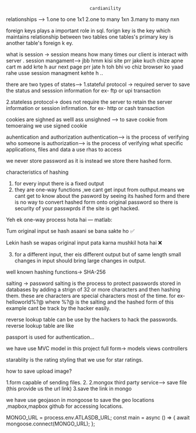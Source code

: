 <!-- #ejs Mate is use where we do not want to change the navbar if we want any stable thing ex we want navbar on every every page then we use ejs mate  -->

<!-- wrap async is the another good way of writing try and catch  through which errors can be handled-->

<!-- function wrapAsync(fn){
return function(req,res,next)
{
fn(req,res,next).catch(next);
}
} -->

                                    cardianility

relationships --> 1.one to one 1x1
2.one to many 1xn
3.many to many nxn

foreign keys plays a important role in sql. forign key is the key which maintains relationship between two tables one tables's primary key is another table's foreign k ey.

what is session -> session means how many times our client is interact with server .
session mangament--> jbb hmm kisi site prr jake kuch chize apne cart m add krte h aur next page prr jate h toh bhi vo chiz browser ko yaad rahe usse session managment kehte h ..

there are two types of states--> 1.stateful protocol -> required server to save the status and sesssion information for ex- ftp or upi transaction

2.stateless protocol-> does not require the server to retain the server information or session infirmation.
for ex- http or cash transaction

cookies are sighned as welll ass unsighned --> to save cookie from temoeraing we use signed cookie

auhentication and authorization
authentication--> is the process of verifying who someone is
authorization--> is the process of verifying what specific applications, files and data a use rhas to access

we never store password as it is instead we store there hashed form.

characteristics of hashing

1.  for every input there is a fixed output
2.  they are one-way functions ,we cant get input from outhput.means we cant get to know about the pasword by seeing its hashed form and there is no way to convert hashed form onto original password so there is security of your passwprds if the site is get hacked.

Yeh ek one-way process hota hai — matlab:

Tum original input se hash asaani se bana sakte ho ✅

Lekin hash se wapas original input pata karna mushkil hota hai ❌

3.  for a different input, ther eis different output but of same length
    small changes in input should bring large changes in output.

well known hashing functions-> SHA-256

salting -> password salting is the process to protect passwords stored in databases by adding a strign of 32 or more characters and then hashing them. these are characters are special characters most of the time.
for ex-helloworld%?@ where %?@ is the salting and the hashed form of this example cant be track by the hacker easily.

reverse lookup table can be use by the hackers to hack the passwords. reverse lookup table are like

passport is used for authentication...

we have use MVC model in this project full form-> models views controllers

starablity is the rating styling that we use for star ratings.

how to save upload image?

1.form capable of sending files. 2.
2.mongox third party service--> save file (this provide us the url link)
3.save the link in mongo

we have use geojason in mongoose to save the geo locations ,mapbox,mapbox github for accessing locations.


MONGO_URL = process.env.ATLASDB_URL;
const main = async () => {
  await mongoose.connect(MONGO_URL);
};